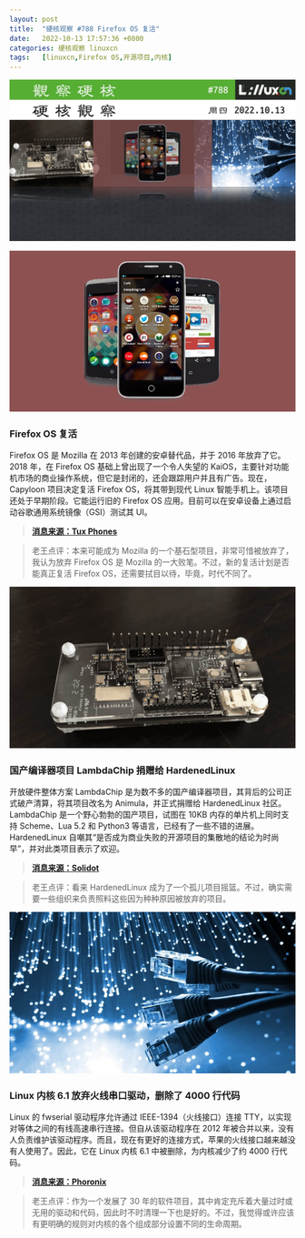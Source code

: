 ```yaml
---
layout: post
title:	"硬核观察 #788 Firefox OS 复活"
date:	2022-10-13 17:57:36 +0800 
categories:	硬核观察 linuxcn 
tags:	[linuxcn,Firefox OS,开源项目,内核]
---
```



![](/Asserts/Images/album/202210/13/175626hrb7bhhqbdrd0bsz.jpg)


![](/Asserts/Images/album/202210/13/175632fo79ywwmmoo7agch.jpg)


### Firefox OS 复活


Firefox OS 是 Mozilla 在 2013 年创建的安卓替代品，并于 2016 年放弃了它。2018 年，在 Firefox OS 基础上曾出现了一个令人失望的 KaiOS，主要针对功能机市场的商业操作系统，但它是封闭的，还会跟踪用户并且有广告。现在，Capyloon 项目决定复活 Firefox OS，将其带到现代 Linux 智能手机上。该项目还处于早期阶段。它能运行旧的 Firefox OS 应用。目前可以在安卓设备上通过启动谷歌通用系统镜像（GSI）测试其 UI。



> 
> **[消息来源：Tux Phones](https://tuxphones.com/capyloon-firefox-os-b2gos-linux/)**
> 
> 
> 



> 
> 老王点评：本来可能成为 Mozilla 的一个基石型项目，非常可惜被放弃了，我认为放弃 Firefox OS 是 Mozilla 的一大败笔。不过，新的复活计划是否能真正复活 Firefox OS，还需要拭目以待，毕竟，时代不同了。
> 
> 
> 


![](/Asserts/Images/album/202210/13/175648frk0ue8ri9su8urs.jpg)


### 国产编译器项目 LambdaChip 捐赠给 HardenedLinux


开放硬件整体方案 LambdaChip 是为数不多的国产编译器项目，其背后的公司正式破产清算，将其项目改名为 Animula，并正式捐赠给 HardenedLinux 社区。LambdaChip 是一个野心勃勃的国产项目，试图在 10KB 内存的单片机上同时支持 Scheme、Lua 5.2 和 Python3 等语言，已经有了一些不错的进展。HardenedLinux 自嘲其“是否成为商业失败的开源项目的集散地的结论为时尚早”，并对此类项目表示了欢迎。



> 
> **[消息来源：Solidot](https://www.solidot.org/story?sid=73029)**
> 
> 
> 



> 
> 老王点评：看来 HardenedLinux 成为了一个孤儿项目摇篮。不过，确实需要一些组织来负责照料这些因为种种原因被放弃的项目。
> 
> 
> 


![](/Asserts/Images/album/202210/13/175705n2y2pp2y0yyy13zb.jpg)


### Linux 内核 6.1 放弃火线串口驱动，删除了 4000 行代码


Linux 的 fwserial 驱动程序允许通过 IEEE-1394（火线接口）连接 TTY，以实现对等体之间的有线高速串行连接。但自从该驱动程序在 2012 年被合并以来，没有人负责维护该驱动程序。而且，现在有更好的连接方式，苹果的火线接口越来越没有人使用了。因此，它在 Linux 内核 6.1 中被删除，为内核减少了约 4000 行代码。



> 
> **[消息来源：Phoronix](https://www.phoronix.com/news/Linux-6.1-Staging)**
> 
> 
> 



> 
> 老王点评：作为一个发展了 30 年的软件项目，其中肯定充斥着大量过时或无用的驱动和代码，因此时不时清理一下也是好的。不过，我觉得或许应该有更明确的规则对内核的各个组成部分设置不同的生命周期。
> 
> 
>
